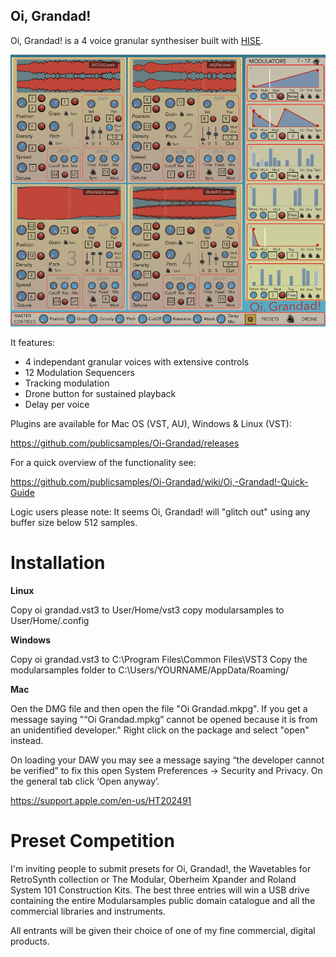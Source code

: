 ## **Oi, Grandad!**

Oi, Grandad! is a 4 voice granular synthesiser built with [HISE](http://hise.audio). 

![Oi, Grandad! ](https://github.com/publicsamples/Oi-Grandad/blob/main/oi%20grandad/oigrandad.png?raw=true)

It features:

 - 4 independant granular voices with extensive controls
 - 12 Modulation Sequencers  
 - Tracking modulation
 - Drone button for sustained playback
 - Delay per voice

Plugins are available for Mac OS (VST, AU), Windows & Linux (VST):

https://github.com/publicsamples/Oi-Grandad/releases

For a quick overview of the functionality see:

https://github.com/publicsamples/Oi-Grandad/wiki/Oi,-Grandad!-Quick-Guide

Logic users please note: It seems Oi, Grandad! will "glitch out" using any buffer size below 512 samples.

# Installation

 **Linux**
 
 Copy oi grandad.vst3 to User/Home/vst3
 copy modularsamples to User/Home/.config


 **Windows**

Copy oi grandad.vst3 to C:\Program Files\Common Files\VST3
Copy the modularsamples folder to C:\Users/YOURNAME/AppData/Roaming/

 **Mac**
 
Oen the DMG file and then open the file "Oi Grandad.mkpg". If you get a message saying "“Oi Grandad.mpkg” cannot be opened because it is from an unidentified developer." Right click on the package and select "open" instead.

On loading your DAW you may see a message saying “the developer cannot be verified” to fix this open System Preferences → Security and Privacy. On the general tab click ‘Open anyway’.

 https://support.apple.com/en-us/HT202491
 
# Preset Competition

I'm inviting people to submit presets for Oi, Grandad!, the Wavetables for RetroSynth collection or The Modular, Oberheim Xpander and Roland System 101 Construction Kits. The best three entries will win a USB drive containing the entire Modularsamples public domain catalogue and all the commercial libraries and instruments.

All entrants will be given their choice of one of my fine commercial, digital products.
